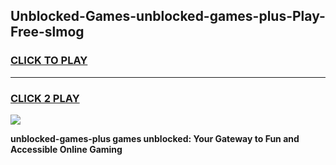 
## Unblocked-Games-unblocked-games-plus-Play-Free-slmog
<h3>
<a href="https://premium76.site?title=unblocked-games-plus&ref=18A">CLICK TO PLAY</a></h3>
<hr>

<h3>
<a href="https://premium76.site?title=unblocked-games-plus&ref=18A">CLICK 2 PLAY</a>
  
</h3>

<a href="https://premium76.site?title=unblocked-games-plus&ref=18A"><img src="https://clearcache.store/games.png"></a>


**unblocked-games-plus games unblocked: Your Gateway to Fun and Accessible Online Gaming**
